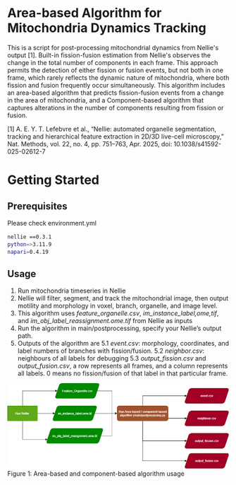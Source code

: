 # Area-based Algorithm for Mitochondria Dynamics Tracking

This is a script for post-processing mitochondrial dynamics from Nellie's output [1]. Built-in fission-fusion estimation from Nellie's observes the change in the total number of components in each frame. This approach permits the detection of either fission or fusion events, but not both in one frame, which rarely reflects the dynamic nature of mitochondria, where both fission and fusion frequently occur simultaneously. This algorithm includes an area-based algorithm that predicts fission-fusion events from a change in the area of mitochondria, and a Component-based algorithm that captures alterations in the number of components resulting from fission or fusion.

[1] A. E. Y. T. Lefebvre et al., “Nellie: automated organelle segmentation, tracking and hierarchical feature extraction in 2D/3D live-cell microscopy,” Nat. Methods, vol. 22, no. 4, pp. 751–763, Apr. 2025, doi: 10.1038/s41592-025-02612-7

# Getting Started

## Prerequisites
Please check environment.yml
  ```sh
  nellie ==0.3.1
  python=>3.11.9
  napari=0.4.19
  ```
## Usage
1. Run mitochondria timeseries in Nellie
2. Nellie will filter, segment, and track the mitochondrial image, then output motility and morphology in voxel, branch, organelle, and image level. 
3. This algorithm uses *feature_organelle.csv*, *im_instance_label,ome,tif*, and *im_obj_label_reassignment.ome.tif* from Nellie as inputs
4. Run the algorithm in main/postprocessing, specify your Nellie’s output path.
5. Outputs of the algorithm are
5.1 *event.csv*: morphology, coordinates, and label numbers of branches with fission/fusion. 
5.2 *neighbor.csv*: neighbours of all labels for debugging
5.3 *output_fission.csv* and *output_fusion.csv*, a row represents all frames, and a column represents all labels. 0 means no fission/fusion of that label in that particular frame. 

![alt text](usage/algorithm,_flowchart.png) Figure 1: Area-based and component-based algorithm usage
